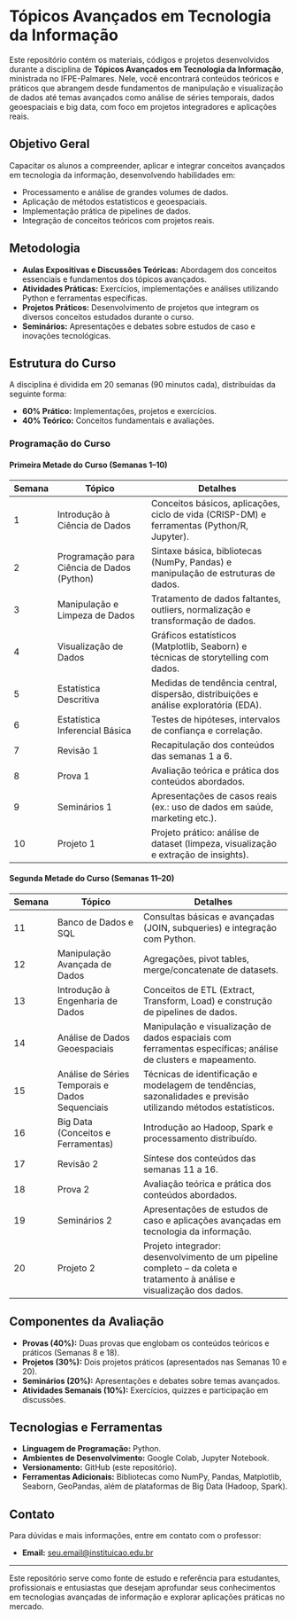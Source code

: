 # Tópicos Avançados em Tecnologia da Informação

Este repositório contém os materiais, códigos e projetos desenvolvidos durante a disciplina de **Tópicos Avançados em Tecnologia da Informação**, ministrada no IFPE-Palmares. Nele, você encontrará conteúdos teóricos e práticos que abrangem desde fundamentos de manipulação e visualização de dados até temas avançados como análise de séries temporais, dados geoespaciais e big data, com foco em projetos integradores e aplicações reais.

## Objetivo Geral

Capacitar os alunos a compreender, aplicar e integrar conceitos avançados em tecnologia da informação, desenvolvendo habilidades em:

- Processamento e análise de grandes volumes de dados.
- Aplicação de métodos estatísticos e geoespaciais.
- Implementação prática de pipelines de dados.
- Integração de conceitos teóricos com projetos reais.

## Metodologia

- **Aulas Expositivas e Discussões Teóricas:** Abordagem dos conceitos essenciais e fundamentos dos tópicos avançados.
- **Atividades Práticas:** Exercícios, implementações e análises utilizando Python e ferramentas específicas.
- **Projetos Práticos:** Desenvolvimento de projetos que integram os diversos conceitos estudados durante o curso.
- **Seminários:** Apresentações e debates sobre estudos de caso e inovações tecnológicas.

## Estrutura do Curso

A disciplina é dividida em 20 semanas (90 minutos cada), distribuídas da seguinte forma:

- **60% Prático:** Implementações, projetos e exercícios.
- **40% Teórico:** Conceitos fundamentais e avaliações.

### Programação do Curso

#### Primeira Metade do Curso (Semanas 1–10)

| Semana | Tópico                                     | Detalhes                                                                                                                       |
|--------|--------------------------------------------|--------------------------------------------------------------------------------------------------------------------------------|
| 1      | Introdução à Ciência de Dados              | Conceitos básicos, aplicações, ciclo de vida (CRISP-DM) e ferramentas (Python/R, Jupyter).                                      |
| 2      | Programação para Ciência de Dados (Python) | Sintaxe básica, bibliotecas (NumPy, Pandas) e manipulação de estruturas de dados.                                              |
| 3      | Manipulação e Limpeza de Dados             | Tratamento de dados faltantes, outliers, normalização e transformação de dados.                                               |
| 4      | Visualização de Dados                      | Gráficos estatísticos (Matplotlib, Seaborn) e técnicas de storytelling com dados.                                             |
| 5      | Estatística Descritiva                     | Medidas de tendência central, dispersão, distribuições e análise exploratória (EDA).                                            |
| 6      | Estatística Inferencial Básica             | Testes de hipóteses, intervalos de confiança e correlação.                                                                     |
| 7      | Revisão 1                                  | Recapitulação dos conteúdos das semanas 1 a 6.                                                                                 |
| 8      | Prova 1                                    | Avaliação teórica e prática dos conteúdos abordados.                                                                           |
| 9      | Seminários 1                               | Apresentações de casos reais (ex.: uso de dados em saúde, marketing etc.).                                                     |
| 10     | Projeto 1                                  | Projeto prático: análise de dataset (limpeza, visualização e extração de insights).                                           |

#### Segunda Metade do Curso (Semanas 11–20)

| Semana | Tópico                                         | Detalhes                                                                                                                       |
|--------|------------------------------------------------|--------------------------------------------------------------------------------------------------------------------------------|
| 11     | Banco de Dados e SQL                           | Consultas básicas e avançadas (JOIN, subqueries) e integração com Python.                                                     |
| 12     | Manipulação Avançada de Dados                  | Agregações, pivot tables, merge/concatenate de datasets.                                                                       |
| 13     | Introdução à Engenharia de Dados               | Conceitos de ETL (Extract, Transform, Load) e construção de pipelines de dados.                                               |
| 14     | Análise de Dados Geoespaciais                  | Manipulação e visualização de dados espaciais com ferramentas específicas; análise de clusters e mapeamento.                     |
| 15     | Análise de Séries Temporais e Dados Sequenciais  | Técnicas de identificação e modelagem de tendências, sazonalidades e previsão utilizando métodos estatísticos.                   |
| 16     | Big Data (Conceitos e Ferramentas)               | Introdução ao Hadoop, Spark e processamento distribuído.                                                                      |
| 17     | Revisão 2                                      | Síntese dos conteúdos das semanas 11 a 16.                                                                                     |
| 18     | Prova 2                                        | Avaliação teórica e prática dos conteúdos abordados.                                                                           |
| 19     | Seminários 2                                   | Apresentações de estudos de caso e aplicações avançadas em tecnologia da informação.                                           |
| 20     | Projeto 2                                      | Projeto integrador: desenvolvimento de um pipeline completo – da coleta e tratamento à análise e visualização dos dados.         |

## Componentes da Avaliação

- **Provas (40%):** Duas provas que englobam os conteúdos teóricos e práticos (Semanas 8 e 18).
- **Projetos (30%):** Dois projetos práticos (apresentados nas Semanas 10 e 20).
- **Seminários (20%):** Apresentações e debates sobre temas avançados.
- **Atividades Semanais (10%):** Exercícios, quizzes e participação em discussões.

## Tecnologias e Ferramentas

- **Linguagem de Programação:** Python.
- **Ambientes de Desenvolvimento:** Google Colab, Jupyter Notebook.
- **Versionamento:** GitHub (este repositório).
- **Ferramentas Adicionais:** Bibliotecas como NumPy, Pandas, Matplotlib, Seaborn, GeoPandas, além de plataformas de Big Data (Hadoop, Spark).

## Contato

Para dúvidas e mais informações, entre em contato com o professor:

- **Email:** seu.email@instituicao.edu.br

---

Este repositório serve como fonte de estudo e referência para estudantes, profissionais e entusiastas que desejam aprofundar seus conhecimentos em tecnologias avançadas de informação e explorar aplicações práticas no mercado.
